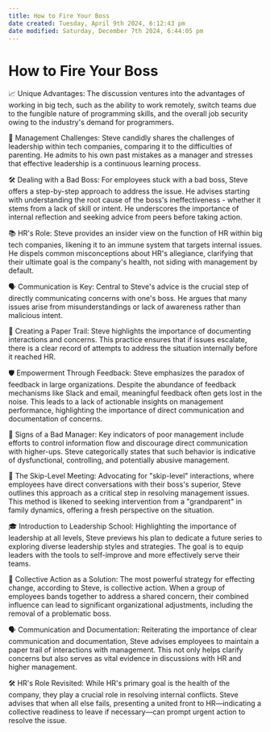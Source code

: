 ```yaml
---
title: How to Fire Your Boss
date created: Tuesday, April 9th 2024, 6:12:43 pm
date modified: Saturday, December 7th 2024, 6:44:05 pm
---
```

# How to Fire Your Boss

📈 Unique Advantages: The discussion ventures into the advantages of working in
big tech, such as the ability to work remotely, switch teams due to the
fungible nature of programming skills, and the overall job security owing to
the industry's demand for programmers.

🤖 Management Challenges: Steve candidly shares the challenges of leadership
within tech companies, comparing it to the difficulties of parenting. He admits
to his own past mistakes as a manager and stresses that effective leadership is
a continuous learning process.

🛠 Dealing with a Bad Boss: For employees stuck with a bad boss, Steve offers a
step-by-step approach to address the issue. He advises starting with
understanding the root cause of the boss's ineffectiveness - whether it stems
from a lack of skill or intent. He underscores the importance of internal
reflection and seeking advice from peers before taking action.

📚 HR's Role: Steve provides an insider view on the function of HR within big
tech companies, likening it to an immune system that targets internal issues.
He dispels common misconceptions about HR's allegiance, clarifying that their
ultimate goal is the company's health, not siding with management by default.

🗣 Communication is Key: Central to Steve's advice is the crucial step of
directly communicating concerns with one's boss. He argues that many issues
arise from misunderstandings or lack of awareness rather than malicious intent.

📝 Creating a Paper Trail: Steve highlights the importance of documenting
interactions and concerns. This practice ensures that if issues escalate, there
is a clear record of attempts to address the situation internally before it
reached HR.

🛡 Empowerment Through Feedback: Steve emphasizes the paradox of feedback in
large organizations. Despite the abundance of feedback mechanisms like Slack
and email, meaningful feedback often gets lost in the noise. This leads to a
lack of actionable insights on management performance, highlighting the
importance of direct communication and documentation of concerns.

🚫 Signs of a Bad Manager: Key indicators of poor management include efforts to
control information flow and discourage direct communication with higher-ups.
Steve categorically states that such behavior is indicative of dysfunctional,
controlling, and potentially abusive management.

🔄 The Skip-Level Meeting: Advocating for "skip-level" interactions, where
employees have direct conversations with their boss's superior, Steve outlines
this approach as a critical step in resolving management issues. This method is
likened to seeking intervention from a "grandparent" in family dynamics,
offering a fresh perspective on the situation.

🎓 Introduction to Leadership School: Highlighting the importance of leadership
at all levels, Steve previews his plan to dedicate a future series to exploring
diverse leadership styles and strategies. The goal is to equip leaders with the
tools to self-improve and more effectively serve their teams.

🤝 Collective Action as a Solution: The most powerful strategy for effecting
change, according to Steve, is collective action. When a group of employees
bands together to address a shared concern, their combined influence can lead
to significant organizational adjustments, including the removal of a
problematic boss.

🗣 Communication and Documentation: Reiterating the importance of clear
communication and documentation, Steve advises employees to maintain a paper
trail of interactions with management. This not only helps clarify concerns but
also serves as vital evidence in discussions with HR and higher management.

🛠 HR's Role Revisited: While HR's primary goal is the health of the company,
they play a crucial role in resolving internal conflicts. Steve advises that
when all else fails, presenting a united front to HR—indicating a collective
readiness to leave if necessary—can prompt urgent action to resolve the issue.
